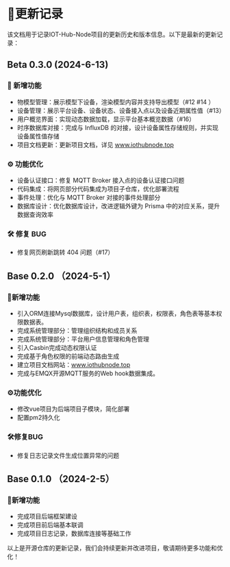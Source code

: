 
# 📝更新记录

该文档用于记录IOT-Hub-Node项目的更新历史和版本信息。以下是最新的更新记录：

## Beta 0.3.0  (2024-6-13)
### 🎯 新增功能

- 物模型管理：展示模型下设备，渲染模型内容并支持导出模型（#12 #14 ）
- 设备管理：展示平台设备、设备状态、设备接入点以及设备近期属性值（#13）
- 用户概览界面：实现动态数据加载，显示平台基本概览数据（#16）
- 时序数据库对接：完成与 InfluxDB 的对接，设计设备属性存储规则，并实现设备属性值存储
- 项目文档更新：更新项目文档，详见 www.iothubnode.top

### ⚙ 功能优化

- 设备认证接口：修复 MQTT Broker 接入点的设备认证接口问题
- 代码集成：将网页部分代码集成为项目子仓库，优化部署流程
- 事件处理：优化与 MQTT Broker 对接的事件处理部分
- 数据库设计：优化数据库设计，改进逻辑外键为 Prisma 中的对应关系，提升数据查询效率

### 🛠 修复 BUG

- 修复网页刷新跳转 404 问题（#17）
  
  
##  Base 0.2.0 （2024-5-1）

### 🎯新增功能

- 引入ORM连接Mysql数据库，设计用户表，组织表，权限表，角色表等基本权限数据表。
- 完成系统管理部分：管理组织结构和成员关系
- 完成系统管理部分：平台用户信息管理和角色管理
- 引入Casbin完成动态权限认证
- 完成基于角色权限的前端动态路由生成
- 建立项目文档网站：www.iothubnode.top
- 完成与EMQX开源MQTT服务的Web hook数据集成。

### ⚙功能优化

- 修改vue项目为后端项目子模块，简化部署
- 配置pm2持久化

### 🛠修复BUG

- 修复日志记录文件生成位置异常的问题

##  Base 0.1.0 （2024-2-5）

### 🎯新增功能

- 完成项目后端框架建设
- 完成项目前后端基本联调
- 完成项目日志记录，数据库连接等基础工作


以上是开源仓库的更新记录，我们会持续更新并改进项目，敬请期待更多功能和优化！
